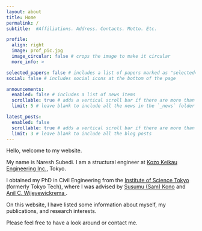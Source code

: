 ```yaml
---
layout: about
title: Home
permalink: /
subtitle:  #Affiliations. Address. Contacts. Motto. Etc.

profile:
  align: right
  image: prof_pic.jpg
  image_circular: false # crops the image to make it circular
  more_info: >

selected_papers: false # includes a list of papers marked as "selected={true}"
social: false # includes social icons at the bottom of the page

announcements:
  enabled: false # includes a list of news items
  scrollable: true # adds a vertical scroll bar if there are more than 3 news items
  limit: 5 # leave blank to include all the news in the `_news` folder

latest_posts:
  enabled: false
  scrollable: true # adds a vertical scroll bar if there are more than 3 new posts items
  limit: 3 # leave blank to include all the blog posts
---
```


Hello, welcome to my website. 

My name is Naresh Subedi. I am a structural engineer at <a href="https://www.kke.co.jp/en/">Kozo Keikau Engineering Inc.</a>, Tokyo.

I obtained my PhD in Civil Engineering from the <a href="https://www.isct.ac.jp/en">Institute of Science Tokyo</a> (formerly Tokyo Tech), where I was advised by <a href="https://www.kono.first.iir.titech.ac.jp/">Susumu (Sam) Kono</a> and <a href="https://scholar.google.com/citations?user=UzGGGNQAAAAJ&hl=en"> Anil C. Wijeyewickrema </a>.  

On this website, I have listed some information about myself, my publications, and research interests. 

Please feel free to have a look around or contact me.